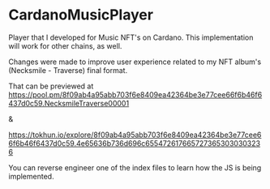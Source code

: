 # CardanoMusicPlayer
Player that I developed for Music NFT's on Cardano. This implementation will work for other chains, as well.


Changes were made to improve user experience related to my NFT album's (Necksmile - Traverse) final format.

That can be previewed at https://pool.pm/8f09ab4a95abb703f6e8409ea42364be3e77cee66f6b46f6437d0c59.NecksmileTraverse00001

&

https://tokhun.io/explore/8f09ab4a95abb703f6e8409ea42364be3e77cee66f6b46f6437d0c59.4e65636b736d696c6554726176657273653030303236

You can reverse engineer one of the index files to learn how the JS is being implemented.
